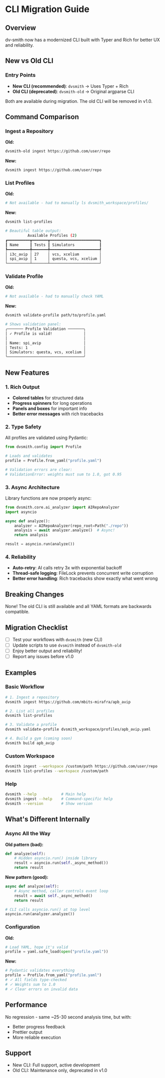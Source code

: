 # CLI Migration Guide

## Overview

dv-smith now has a modernized CLI built with Typer and Rich for better UX and reliability.

## New vs Old CLI

### Entry Points

- **New CLI (recommended)**: `dvsmith` → Uses Typer + Rich
- **Old CLI (deprecated)**: `dvsmith-old` → Original argparse CLI

Both are available during migration. The old CLI will be removed in v1.0.

## Command Comparison

### Ingest a Repository

**Old:**
```bash
dvsmith-old ingest https://github.com/user/repo
```

**New:**
```bash
dvsmith ingest https://github.com/user/repo
```

### List Profiles

**Old:**
```bash
# Not available - had to manually ls dvsmith_workspace/profiles/
```

**New:**
```bash
dvsmith list-profiles

# Beautiful table output:
          Available Profiles (2)
┏━━━━━━━━━━┳━━━━━━━┳━━━━━━━━━━━━━━━━━━━━━━┓
┃ Name     ┃ Tests ┃ Simulators           ┃
┡━━━━━━━━━━╇━━━━━━━╇━━━━━━━━━━━━━━━━━━━━━━┩
│ i3c_avip │ 27    │ vcs, xcelium         │
│ spi_avip │ 1     │ questa, vcs, xcelium │
└──────────┴───────┴──────────────────────┘
```

### Validate Profile

**Old:**
```bash
# Not available - had to manually check YAML
```

**New:**
```bash
dvsmith validate-profile path/to/profile.yaml

# Shows validation panel:
╭─────── Profile Validation ───────╮
│ ✓ Profile is valid!              │
│                                  │
│ Name: spi_avip                   │
│ Tests: 1                         │
│ Simulators: questa, vcs, xcelium │
╰──────────────────────────────────╯
```

## New Features

### 1. Rich Output

- **Colored tables** for structured data
- **Progress spinners** for long operations
- **Panels and boxes** for important info
- **Better error messages** with rich tracebacks

### 2. Type Safety

All profiles are validated using Pydantic:

```python
from dvsmith.config import Profile

# Loads and validates
profile = Profile.from_yaml("profile.yaml")

# Validation errors are clear:
# ValidationError: weights must sum to 1.0, got 0.95
```

### 3. Async Architecture

Library functions are now properly async:

```python
from dvsmith.core.ai_analyzer import AIRepoAnalyzer
import asyncio

async def analyze():
    analyzer = AIRepoAnalyzer(repo_root=Path("./repo"))
    analysis = await analyzer.analyze()  # Async!
    return analysis

result = asyncio.run(analyze())
```

### 4. Reliability

- **Auto-retry**: AI calls retry 3x with exponential backoff
- **Thread-safe logging**: FileLock prevents concurrent write corruption
- **Better error handling**: Rich tracebacks show exactly what went wrong

## Breaking Changes

None! The old CLI is still available and all YAML formats are backwards compatible.

## Migration Checklist

- [ ] Test your workflows with `dvsmith` (new CLI)
- [ ] Update scripts to use `dvsmith` instead of `dvsmith-old`
- [ ] Enjoy better output and reliability!
- [ ] Report any issues before v1.0

## Examples

### Basic Workflow

```bash
# 1. Ingest a repository
dvsmith ingest https://github.com/mbits-mirafra/apb_avip

# 2. List all profiles
dvsmith list-profiles

# 3. Validate a profile
dvsmith validate-profile dvsmith_workspace/profiles/apb_avip.yaml

# 4. Build a gym (coming soon)
dvsmith build apb_avip
```

### Custom Workspace

```bash
dvsmith ingest --workspace /custom/path https://github.com/user/repo
dvsmith list-profiles --workspace /custom/path
```

### Help

```bash
dvsmith --help           # Main help
dvsmith ingest --help    # Command-specific help
dvsmith --version        # Show version
```

## What's Different Internally

### Async All the Way

**Old pattern (bad):**
```python
def analyze(self):
    # Hidden asyncio.run() inside library
    result = asyncio.run(self._async_method())
    return result
```

**New pattern (good):**
```python
async def analyze(self):
    # Async method, caller controls event loop
    result = await self._async_method()
    return result

# CLI calls asyncio.run() at top level
asyncio.run(analyzer.analyze())
```

### Configuration

**Old:**
```python
# Load YAML, hope it's valid
profile = yaml.safe_load(open("profile.yaml"))
```

**New:**
```python
# Pydantic validates everything
profile = Profile.from_yaml("profile.yaml")
# ✓ All fields type-checked
# ✓ Weights sum to 1.0
# ✓ Clear errors on invalid data
```

## Performance

No regression - same ~25-30 second analysis time, but with:
- Better progress feedback
- Prettier output
- More reliable execution

## Support

- New CLI: Full support, active development
- Old CLI: Maintenance only, deprecated in v1.0
